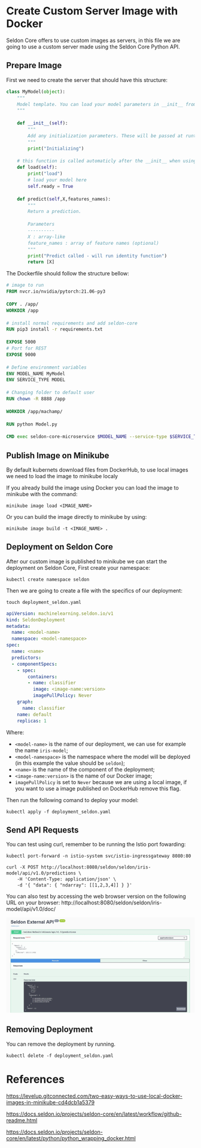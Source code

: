 # Create Custom Server Image with Docker

Seldon Core offers to use custom images as servers, in this file we are going to use a custom server made using the Seldon Core Python API.

## Prepare Image

First we need to create the server that should have this structure:

```python
class MyModel(object):
    """
    Model template. You can load your model parameters in __init__ from a location accessible at runtime
    """

    def __init__(self):
        """
        Add any initialization parameters. These will be passed at runtime from the graph definition parameters defined in your seldondeployment kubernetes resource manifest.
        """
        print("Initializing")

    # this function is called automaticly after the __init__ when using seldon
    def load(self):
        print("load")
        # load your model here
        self.ready = True

    def predict(self,X,features_names):
        """
        Return a prediction.

        Parameters
        ----------
        X : array-like
        feature_names : array of feature names (optional)
        """
        print("Predict called - will run identity function")
        return [X]

```

The Dockerfile should follow the structure bellow:


```Dockerfile
# image to run
FROM nvcr.io/nvidia/pytorch:21.06-py3

COPY . /app/
WORKDIR /app

# install normal requirements and add seldon-core
RUN pip3 install -r requirements.txt

EXPOSE 5000
# Port for REST
EXPOSE 9000

# Define environment variables
ENV MODEL_NAME MyModel
ENV SERVICE_TYPE MODEL

# Changing folder to default user
RUN chown -R 8888 /app

WORKDIR /app/machamp/

RUN python Model.py

CMD exec seldon-core-microservice $MODEL_NAME --service-type $SERVICE_TYPE
```

## Publish Image on Minikube

By default kubernets download files from DockerHub, to use local images we need to load the image to minikube localy

If you already build the image using Docker you can load the image to minikube with the command:

```
minikube image load <IMAGE_NAME>
```

Or you can build the image directly to minikube by using:

```
minikube image build -t <IMAGE_NAME> .
```

## Deployment on Seldon Core

After our custom image is published to minikube we can start the deployment on Seldon Core, First create your namespace:

```
kubectl create namespace seldon
```

Then we are going to create a file with the specifics of our deployment:

```
touch deployment_seldon.yaml
```

```yaml
apiVersion: machinelearning.seldon.io/v1
kind: SeldonDeployment
metadata:
  name: <model-name>
  namespace: <model-namespace>
spec:
  name: <name>
  predictors:
  - componentSpecs:
    - spec:
        containers:
        - name: classifier
          image: <image-name:version>
          imagePullPolicy: Never
    graph:
      name: classifier
    name: default
    replicas: 1
```

Where:
* `<model-name>` is the name of our deployment, we can use for example the name `iris-model`;
* `<model-namespace>` is the namespace where the model will be deployed (in this example the value should be `seldon`);
* `<name>` is the name of the component of the deployment;
* `<image-name:version>` is the name of our Docker image;
* `imagePullPolicy` is set to `Never` because we are using a local image, if you want to use a image published on DockerHub remove this flag.

Then run the following comand to deploy your model:

```
kubectl apply -f deployment_seldon.yaml
```

## Send API Requests

You can test using curl, remember to be running the Istio port fowarding:

```
kubectl port-forward -n istio-system svc/istio-ingressgateway 8080:80
```

```
curl -X POST http://localhost:8080/seldon/seldon/iris-model/api/v1.0/predictions \
    -H 'Content-Type: application/json' \
    -d '{ "data": { "ndarray": [[1,2,3,4]] } }'
```


You can also test by accessing the web browser version on the following URL on your browser: http://localhost:8080/seldon/seldon/iris-model/api/v1.0/doc/

![](https://raw.githubusercontent.com/SeldonIO/seldon-core/master/doc/source/images/rest-openapi.jpg)

## Removing Deployment

You can remove the deployment by running.

```
kubectl delete -f deployment_seldon.yaml
```

# References
https://levelup.gitconnected.com/two-easy-ways-to-use-local-docker-images-in-minikube-cd4dcb1a5379

https://docs.seldon.io/projects/seldon-core/en/latest/workflow/github-readme.html

https://docs.seldon.io/projects/seldon-core/en/latest/python/python_wrapping_docker.html
